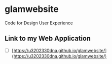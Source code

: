 # glamwebsite
 Code for Design User Experience

## Link to my Web Application
- [ ] [https://u3202330dna.github.io/glamwebsite/](https://u3202330dna.github.io/glamwebsite/)

